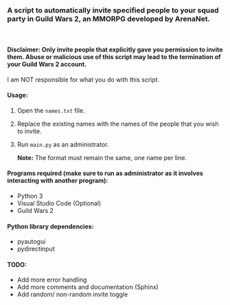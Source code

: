 ### A script to automatically invite specified people to your squad party in Guild Wars 2, an MMORPG developed by ArenaNet.

<br/>  

  
#### **Disclaimer:** Only invite people that explicitly gave you permission to invite them. Abuse or malicious use of this script may lead to the termination of your Guild Wars 2 account.
I am NOT responsible for what you do with this script.


#### **Usage:**  
1. Open the `names.txt` file.
2. Replace the existing names with the names of the people that you wish to invite.
3. Run `main.py` as an administrator.

    **Note:** The format must remain the same, one name per line.


#### **Programs required** (make sure to run as administrator as it involves interacting with another program):
- Python 3
- Visual Studio Code (Optional)
- Guild Wars 2


#### **Python library dependencies:**
- pyautogui
- pydirectinput


#### **TODO:**
- Add more error handling
- Add more comments and documentation (Sphinx)
- Add random/ non-random invite toggle

